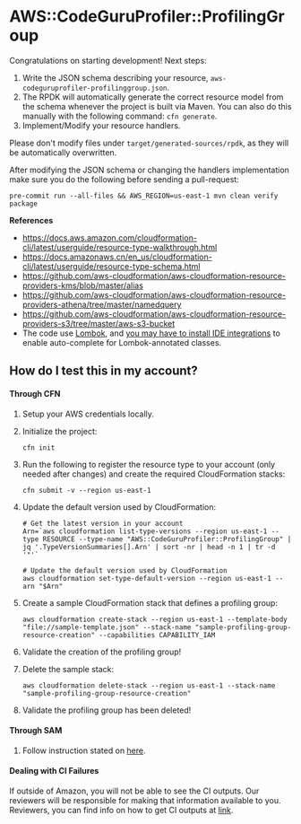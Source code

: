 # AWS::CodeGuruProfiler::ProfilingGroup

Congratulations on starting development! Next steps:

1. Write the JSON schema describing your resource, `aws-codeguruprofiler-profilinggroup.json`.
2. The RPDK will automatically generate the correct resource model from the
   schema whenever the project is built via Maven. You can also do this manually
   with the following command: `cfn generate`.
3. Implement/Modify your resource handlers.

Please don't modify files under `target/generated-sources/rpdk`, as they will be
automatically overwritten.

After modifying the JSON schema or changing the handlers implementation make sure you do the following before sending a pull-request:

```
pre-commit run --all-files && AWS_REGION=us-east-1 mvn clean verify package
```

**References**

- https://docs.aws.amazon.com/cloudformation-cli/latest/userguide/resource-type-walkthrough.html
- https://docs.amazonaws.cn/en_us/cloudformation-cli/latest/userguide/resource-type-schema.html
- https://github.com/aws-cloudformation/aws-cloudformation-resource-providers-kms/blob/master/alias
- https://github.com/aws-cloudformation/aws-cloudformation-resource-providers-athena/tree/master/namedquery
- https://github.com/aws-cloudformation/aws-cloudformation-resource-providers-s3/tree/master/aws-s3-bucket
- The code use [Lombok](https://projectlombok.org/), and [you may have to install IDE integrations](https://projectlombok.org/) to enable auto-complete for Lombok-annotated classes.


## How do I test this in my account?

#### Through CFN

1. Setup your AWS credentials locally.

2. Initialize the project:
   ```
   cfn init
   ```

3. Run the following to register the resource type to your account (only needed after changes) and create the required CloudFormation stacks:
    ```
    cfn submit -v --region us-east-1
    ```
4. Update the default version used by CloudFormation:
    ```
    # Get the latest version in your account
    Arn=`aws cloudformation list-type-versions --region us-east-1 --type RESOURCE --type-name "AWS::CodeGuruProfiler::ProfilingGroup" | jq '.TypeVersionSummaries[].Arn' | sort -nr | head -n 1 | tr -d '"'`

    # Update the default version used by CloudFormation
    aws cloudformation set-type-default-version --region us-east-1 --arn "$Arn"
    ```

5. Create a sample CloudFormation stack that defines a profiling group:
    ```
    aws cloudformation create-stack --region us-east-1 --template-body "file://sample-template.json" --stack-name "sample-profiling-group-resource-creation" --capabilities CAPABILITY_IAM
    ```

6. Validate the creation of the profiling group!

7. Delete the sample stack:
    ```
    aws cloudformation delete-stack --region us-east-1 --stack-name "sample-profiling-group-resource-creation"
    ```

8. Validate the profiling group has been deleted!

#### Through SAM

1. Follow instruction stated on [here](https://docs.aws.amazon.com/cloudformation-cli/latest/userguide/resource-type-walkthrough.html#resource-type-walkthrough-test).

#### Dealing with CI Failures
If outside of Amazon, you will not be able to see the CI outputs. Our reviewers will be responsible for making that
information available to you. Reviewers, you can find info on how to get CI outputs at [link](https://tiny.amazon.com/1in0t4ata).
